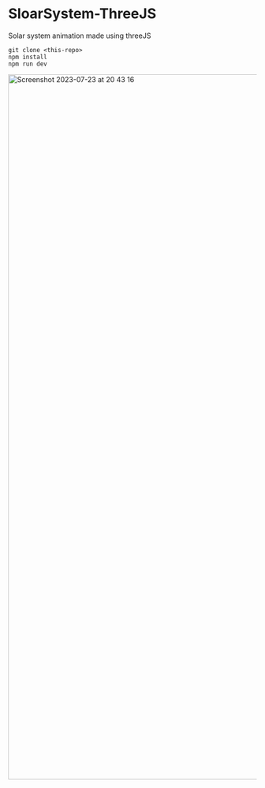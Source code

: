 # SloarSystem-ThreeJS
Solar system animation made using threeJS

```
git clone <this-repo>
npm install
npm run dev
```
<img width="1429" alt="Screenshot 2023-07-23 at 20 43 16" src="https://github.com/SudaraWishvajith/SloarSystem-ThreeJS/assets/93005479/3f2462de-bec8-43c8-a5e1-36f792ad45ff">
